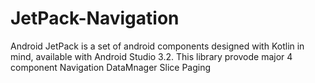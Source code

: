 # JetPack-Navigation
Android JetPack is a set of android components designed with Kotlin in mind, available with Android Studio 3.2.
This library provode major 4 component 
Navigation 
DataMnager
Slice
Paging
